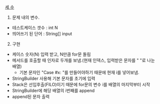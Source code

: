 <a href="https://www.acmicpc.net/problem/10817">세 수</a>

1. 문제 내의 변수.
- 테스트케이스 갯수 : int N
- 띄어쓰기 된 단어 : String[] input

2. 구현
- 케이스 숫자(N) 입력 받고, N만큼 for문 돌림
- 메서드를 호출할 때 인자로 두개를 보냄.(현재 인덱스, 입력받은 문자를 " "로 나눈 배열) 
  - 기본 문자인 "Case #x: "를 만들어야하기 때문에 현재 i를 넣어보냄.
- StringBuilder 사용해 기본 문자를 초기에 입력
- Stack은 선입후출(FILO)이기 때문에 for문의 변수 i를 배열의 마지막부터 시작
- StringBuilder에 해당 배열의 i번째를 append
- append된 문자 출력
 